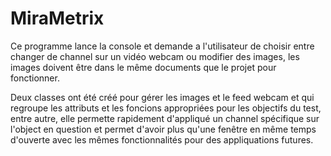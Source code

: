 # MiraMetrix

Ce programme lance la console et demande a l'utilisateur de choisir entre changer de channel sur un vidéo webcam ou modifier des images, les images doivent être dans le même documents que le projet pour fonctionner.

Deux classes ont été créé pour gérer les images et le feed webcam et qui regroupe les attributs et les foncions appropriées pour les objectifs du test, entre autre, elle permette rapidement d'appliqué un channel spécifique sur l'object en question et permet d'avoir plus qu'une fenêtre en même temps d'ouverte avec les mêmes fonctionnalités pour des appliquations futures.
